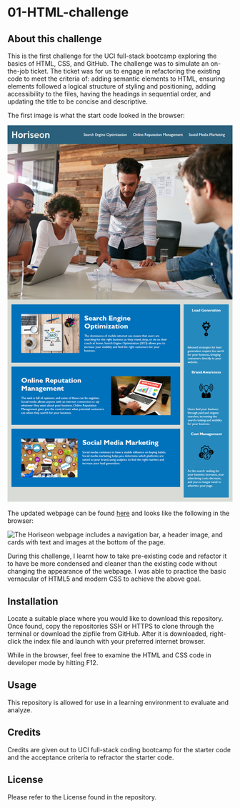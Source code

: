 # 01-HTML-challenge

## About this challenge

This is the first challenge for the UCI full-stack bootcamp exploring the basics of HTML, CSS, and GitHub. The challenge was to simulate an on-the-job ticket. The ticket was for us to engage in refactoring the  existing code to meet the criteria of: adding semantic elements to HTML, ensuring elements followed a logical structure of styling and positioning, adding accessibility to the files, having the headings in sequential order, and updating the title to be concise and descriptive. 



The first image is what the start code looked in the browser:

![The Horiseon webpage includes a navigation bar, a header image, and cards with text and images at the bottom of the page.](./assets/images/01-html-css-git-homework-demo.png)

The updated webpage can be found [here](https://kyleochata.github.io/01-HTML-challenge/) and looks like the following in the browser:

![The Horiseon webpage includes a navigation bar, a header image, and cards with text and images at the bottom of the page.](./assets/images/Horiseon%20screenshot.png)

During this challenge, I learnt how to take pre-existing code and refactor it to have be more condensed and cleaner than the existing code without changing the appearance of the webpage. I was able to practice the basic vernacular of HTML5 and modern CSS to achieve the above goal.

## Installation

Locate a suitable place where you would like to download this repository. Once found, copy the repositories SSH or HTTPS to clone through the terminal or download the zipfile from GitHub. After it is downloaded, right-click the index file and launch with your preferred internet browser. 

While in the browser, feel free to examine the HTML and CSS code in developer mode by hitting F12.

## Usage

This repository is allowed for use in a learning environment to evaluate and analyze. 

## Credits

Credits are given out to UCI full-stack coding bootcamp for the starter code and the acceptance criteria to refractor the starter code.

## License

Please refer to the License found in the repository.